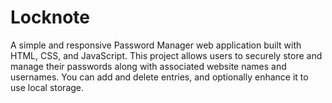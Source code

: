 # Locknote
A simple and responsive Password Manager web application built with HTML, CSS, and JavaScript. This project allows users to securely store and manage their passwords along with associated website names and usernames. You can add and delete entries, and optionally enhance it to use local storage.
